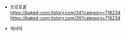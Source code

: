 * 프로토콜  
https://baked-corn.tistory.com/24?category=718234  
https://baked-corn.tistory.com/26?category=718234

* 제네릭  
